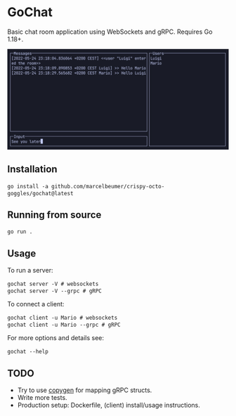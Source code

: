 # GoChat

Basic chat room application using WebSockets and gRPC. Requires Go 1.18+.

<img src="./assets/screenshot.jpg" width="800px" />

## Installation

```
go install -a github.com/marcelbeumer/crispy-octo-goggles/gochat@latest
```

## Running from source

```
go run .
```

## Usage

To run a server:

```
gochat server -V # websockets
gochat server -V --grpc # gRPC
```

To connect a client:

```
gochat client -u Mario # websockets
gochat client -u Mario --grpc # gRPC
```

For more options and details see:

```
gochat --help
```

## TODO

- Try to use [copygen](https://github.com/switchupcb/copygen) for mapping gRPC structs.
- Write more tests.
- Production setup: Dockerfile, (client) install/usage instructions.
